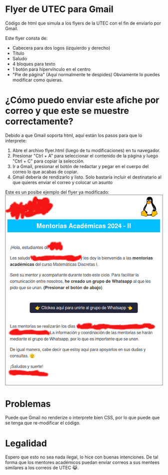  # Flyer de UTEC para Gmail
Código de html que simula a los flyers de la UTEC con el fin de enviarlo por Gmail.

Este flyer consta de:
- Cabecera para dos logos (izquierdo y derecho)
- Título
- Saludo
- 4 bloques para texto
- 1 botón para hipervínculo en el centro
- "Pie de página" (Aquí normalmente te despides)
Obviamente lo puedes modificar como quieras.

# ¿Cómo puedo enviar este afiche por correo y que este se muestre correctamente?

Debido a que Gmail soporta html, aquí están los pasos para que lo interprete:

1. Abre el archivo flyer.html (luego de tu modificaciones) en tu navegador.
2. Presionar "Ctrl + A" para seleccionar el contenido de la página y luego "Ctrl + C" para copiar la selección.
3. Ir a Gmail, presionar el botón de redactar y pegar en el cuerpo del correo lo que acabas de copiar. 
4. Gmail debería de rendizarlo y listo. Solo bastaría incluir el destinatario al que quieres enviar el correo y colocar un asunto

Este es un posibe ejemplo del flyer ya modificado:
![Este es un posible ejemplo del flyer ya modificado](ejemplo.png)

# Problemas
Puede que Gmail no renderize o interprete bien CSS, por lo que puede que se tenga que re-modificar el código.

# Legalidad
Espero que esto no sea nada ilegal, lo hice con buenas intenciones. De tal forma que los mentores académicos puedan enviar correos a sus mentees similares a los correos de UTEC 😹.

